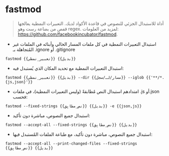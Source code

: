 # fastmod

> أداة للاستبدال الجزئي للنصوص في قاعدة الأكواد لديك.
> التعبيرات النمطية يعالجها قفص من بضاعة رست وهو regex.
> لمزيد من العلومات: <https://github.com/facebookincubator/fastmod>.

- استبدال التعبيرات النمطية في كل ملفات المسار الحالي وأبنائه في الملفات غير المُتجاهلة بـ .ignore أو .gitignore

`fastmod {{تعبير_نمطي}} {{بديل}}`

- استبدال التعبيرات النمطية مع تحديد المكان الذي يُستبدل فيه:

`fastmod {{تعبير_نمطي}} {{بديل}} --dir {{مسار/لـ/سجل}} --iglob {{'**/*.{js,json}'}}`

- امتدادهم استبدال النص مُطابقةً (وليس التعبيرات النمطية)، في ملفات .js أو.json فحسب:

`fastmod --fixed-strings {{نص_مطابِق}} {{بديل}} -e {{json,js}}`

- استبدال جميع النصوص، مباشرة دون تأكيد:

`fastmod --accept-all --fixed-strings {{نص_مطابِق}} {{بديل}}`

- استبدال جميع النصوص، مباشرة دون تأكيد، مع طباعة الملفات المُستبدل فيها:

`fastmod --accept-all --print-changed-files --fixed-strings {{نص_مطابِق}} {{بديل}}`
